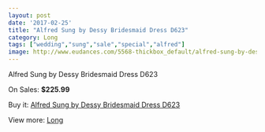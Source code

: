 ```yaml
---
layout: post
date: '2017-02-25'
title: "Alfred Sung by Dessy Bridesmaid Dress D623"
category: Long
tags: ["wedding","sung","sale","special","alfred"]
image: http://www.eudances.com/5568-thickbox_default/alfred-sung-by-dessy-bridesmaid-dress-d623.jpg
---
```

Alfred Sung by Dessy Bridesmaid Dress D623

On Sales: **$225.99**
<a href="https://www.eudances.com/en/long/1918-alfred-sung-by-dessy-bridesmaid-dress-d623.html"><amp-img layout="responsive" width="600" height="600" src="//www.eudances.com/5568-thickbox_default/alfred-sung-by-dessy-bridesmaid-dress-d623.jpg" alt="Alfred Sung by Dessy Bridesmaid Dress D623 0" /></a>
<a href="https://www.eudances.com/en/long/1918-alfred-sung-by-dessy-bridesmaid-dress-d623.html"><amp-img layout="responsive" width="600" height="600" src="//www.eudances.com/5569-thickbox_default/alfred-sung-by-dessy-bridesmaid-dress-d623.jpg" alt="Alfred Sung by Dessy Bridesmaid Dress D623 1" /></a>

Buy it: [Alfred Sung by Dessy Bridesmaid Dress D623](https://www.eudances.com/en/long/1918-alfred-sung-by-dessy-bridesmaid-dress-d623.html "Alfred Sung by Dessy Bridesmaid Dress D623")

View more: [Long](https://www.eudances.com/en/21-long "Long")